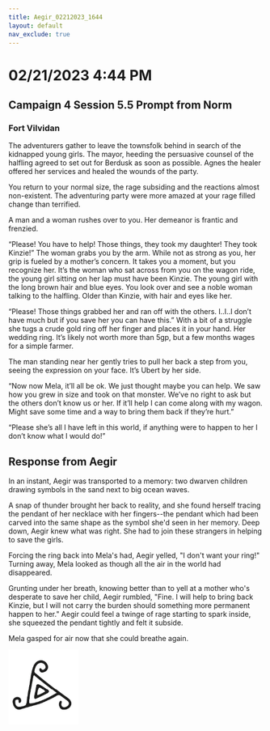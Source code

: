 ```yaml
---
title: Aegir_02212023_1644
layout: default
nav_exclude: true
---
```


# 02/21/2023 4:44 PM
## Campaign 4 Session 5.5 Prompt from Norm
### Fort Vilvidan

The adventurers gather to leave the townsfolk behind in search of the kidnapped young girls.  The mayor, heeding the persuasive counsel of the halfling agreed to set out for Berdusk as soon as possible.  Agnes the healer offered her services and healed the wounds of the party.

You return to your normal size, the rage subsiding and the reactions almost non-existent.  The adventuring party were more amazed at your rage filled change than terrified.

A man and a woman rushes over to you.  Her demeanor is frantic and frenzied.

“Please!  You have to help!  Those things, they took my daughter!  They took Kinzie!”  The woman grabs you by the arm.  While not as strong as you, her grip is fueled by a mother’s concern.  It takes you a moment, but you recognize her.  It’s the woman who sat across from you on the wagon ride, the young girl sitting on her lap must have been Kinzie.  The young girl with the long brown hair and blue eyes.  You look over and see a noble woman talking to the halfling.  Older than Kinzie, with hair and eyes like her.

“Please!  Those things grabbed her and ran off with the others.  I..I..I don’t have much but if you save her you can have this.”  With a bit of a struggle she tugs a crude gold ring off her finger and places it in your hand.  Her wedding ring.  It’s likely not worth more than 5gp, but a few months wages for a simple farmer.

The man standing near her gently tries to pull her back a step from you, seeing the expression on your face.  It’s Ubert by her side.

“Now now Mela, it’ll all be ok.  We just thought maybe you can help.  We saw how you grew in size and took on that monster.  We’ve no right to ask but the others don’t know us or her.  If it’ll help I can come along with my wagon.  Might save some time and a way to bring them back if they’re hurt.”

“Please she’s all I have left in this world, if anything were to happen to her I don’t know what I would do!”

## Response from Aegir
In an instant, Aegir was transported to a memory: two dwarven children drawing symbols in the sand next to big ocean waves. 

A snap of thunder brought her back to reality, and she found herself tracing the pendant of her necklace with her fingers--the pendant which had been carved into the same shape as the symbol she'd seen in her memory. Deep down, Aegir knew what was right. She had to join these strangers in helping to save the girls. 

Forcing the ring back into Mela's had, Aegir yelled, "I don't want your ring!" Turning away, Mela looked as though all the air in the world had disappeared.

Grunting under her breath, knowing better than to yell at a mother who's desperate to save her child, Aegir rumbled, "Fine. I will help to bring back Kinzie, but I will not carry the burden should something more permanent happen to her." Aegir could feel a twinge of rage starting to spark inside, she squeezed the pendant tightly and felt it subside. 

Mela gasped for air now that she could breathe again.

![Aegir's Pendant Symbol](assets/images/aegirPendantSymbol.png)